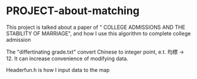 # PROJECT-about-matching
This project is talked about a paper of " COLLEGE ADMISSIONS AND THE STABILITY OF MARRIAGE", and how I use this algorithm to complete college admission

The "differtinating grade.txt" convert Chinese to integer point, e.t. 均標 -> 12. It can increase convenience of modifying data.

Headerfun.h is how I input data to the map
